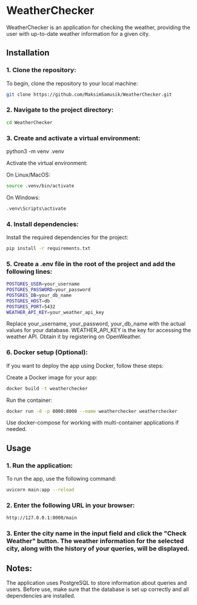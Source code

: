 # WeatherChecker

WeatherChecker is an application for checking the weather, providing the user with up-to-date weather information for a given city.

## Installation

### 1. Clone the repository:

To begin, clone the repository to your local machine:

```bash
git clone https://github.com/MaksimSamusik/WeatherChecker.git
```

### 2. Navigate to the project directory:

```bash
cd WeatherChecker
```

### 3. Create and activate a virtual environment:

python3 -m venv .venv

Activate the virtual environment:

On Linux/MacOS:
```bash
source .venv/bin/activate
```


On Windows:

```bash
.venv\Scripts\activate
```

### 4. Install dependencies:
Install the required dependencies for the project:

```bash
pip install -r requirements.txt
```

### 5. Create a .env file in the root of the project and add the following lines:

```bash
POSTGRES_USER=your_username
POSTGRES_PASSWORD=your_password
POSTGRES_DB=your_db_name
POSTGRES_HOST=db
POSTGRES_PORT=5432
WEATHER_API_KEY=your_weather_api_key
```

Replace your_username, your_password, your_db_name with the actual values for your database.
WEATHER_API_KEY is the key for accessing the weather API. Obtain it by registering on OpenWeather.

### 6. Docker setup (Optional):
If you want to deploy the app using Docker, follow these steps:

Create a Docker image for your app:

```bash
docker build -t weatherchecker
```

Run the container:

```bash
docker run -d -p 8000:8000 --name weatherchecker weatherchecker
```

Use docker-compose for working with multi-container applications if needed.

## Usage

### 1. Run the application:
To run the app, use the following command:

```bash
uvicorn main:app --reload
```

### 2. Enter the following URL in your browser:

```bash
http://127.0.0.1:8000/main
```

### 3. Enter the city name in the input field and click the "Check Weather" button. The weather information for the selected city, along with the history of your queries, will be displayed.

## Notes:
The application uses PostgreSQL to store information about queries and users.
Before use, make sure that the database is set up correctly and all dependencies are installed.

